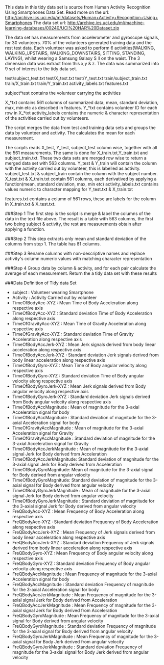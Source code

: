 This data in this tidy data set is source from Human Activity Recognition Using Smartphones Data Set.
Read more on the url: http://archive.ics.uci.edu/ml/datasets/Human+Activity+Recognition+Using+Smartphones
The data set url: http://archive.ics.uci.edu/ml/machine-learning-databases/00240/UCI%20HAR%20Dataset.zip

The data set has measurements from accelerometer and gyroscope signals, for 30 volunteers. 70% of the volunteers generated training data
and the rest test data. Each volunteer was asked to perform 6 activities(WALKING, WALKING_UPSTAIRS, WALKING_DOWNSTAIRS, SITTING, STANDING, LAYING), whilst
wearing a Samsung Galaxy S II on the waist. The 3 dimension data was extract from this x,y & z. The data was summarized into 9 set of interest to the tidy data set.

test/subject_test.txt
test/X_test.txt
test/Y_test.txt
train/subject_train.txt
train/X_train.txt
train/Y_train.txt
activity_labels.txt
features.txt

subject*test contains the volunteer carrying the activities

X_*txt contains 561 columns of summarized data, mean, standard deviation, max, min etc as described in features.
Y_*txt contains volunteer ID for each row in X_*txt
activity_labels contains the numeric & character representation of the activities carried out by volunteers.

The script merges the data from test and training data sets and groups the data by volunteer and activity. The calculates the mean
for each measurement.

The scripts reads X_test, Y_test, subject_test column wise, together with all the 561 measurements. The same is done for 
X_train.txt,Y_train.txt and subject_train.txt. These two data sets are merged row wise to return a merged data set with 563
columns. Y_test & Y_train will contain the column with the activity carried out by volunteer, this is labelled as activity.
subject_test.txt & subject_train contain the column with the subject number.
X_test.txt & X_train.txt contain 561 columns, each derivatived by applying a function(mean, standard deviation, max, min etc)
activity_labels.txt contains values numeric to character mapping for Y_test.txt & X_train.txt

features.txt contains a column of 561 rows, these are labels for the column in X_train.txt & X_test.txt.

###Step 1
The first step is the script is merge & label the columns of the data in the text file above. The result is a table with 563 columns, the first two 
being subject & activity, the rest are measurements obtain after applying a function.

###Step 2 
This step extracts only mean and standard deviation of the columns from step 1. The table has 81 columns.

###Step 3
Rename columns with non-descriptive names and replace activity's column numeric values with matching character representation

###Step 4
Group data by column & activity, and for each pair calculate the average of each measurement. Return the a tidy data set with these results

###Data Definition of Tidy data Set

* subject : Volunteer wearing Smartphone
* Activity : Activity Carried out by volunteer
 * TimeOfBodyAcc-XYZ : Mean Time of Body Acceleration along respective axis
* TimeOfBodyAcc-XYZ : Standard deviation Time of Body Acceleration along respective axis
* TimeOfGravityAcc-XYZ  : Mean Time of Gravity Acceleration along respective axis
* TimeOfGravityAcc-XYZ  : Standard deviation Time of Gravity Acceleration along respective axis
* TimeOfBodyAccJerk-XYZ : Mean Jerk signals derived from body linear acceleration along respective axis
* TimeOfBodyAccJerk-XYZ : Standard deviation Jerk signals derived from body linear acceleration along respective axis 
* TimeOfBodyGyro-XYZ : Mean Time of Body angular velocity along respective axis
* TimeOfBodyGyro-XYZ : Standard deviation Time of Body angular velocity along respective axis
* TimeOfBodyGyroJerk-XYZ : Mean Jerk signals derived from Body angular velocity along respective axis
* TimeOfBodyGyroJerk-XYZ : Standard deviation Jerk signals derived from Body angular velocity along respective axis
* TimeOfBodyAccMagnitude : Mean of magnitude for the 3-axial Acceleration signal for body
* TimeOfBodyAccMagnitude : Standard deviation of magnitude for the 3-axial Acceleration signal for body
* TimeOfGravityAccMagnitude : Mean of magnitude for the 3-axial Acceleration signal for Gravity
* TimeOfGravityAccMagnitude : Standard deviation of magnitude for the 3-axial Acceleration signal for Gravity
* TimeOfBodyAccJerkMagnitude : Mean of magnitude for the 3-axial signal Jerk for Body derived from Acceleration
* TimeOfBodyAccJerkMagnitude: Standard deviation of magnitude for the 3-axial signal Jerk for Body derived from Acceleration
* TimeOfBodyGyroMagnitude: Mean of magnitude for the 3-axial signal for Body derived from angular velocity
* TimeOfBodyGyroMagnitude: Standard deviation of magnitude for the 3-axial signal for Body derived from angular velocity
* TimeOfBodyGyroJerkMagnitude : Mean of magnitude for the 3-axial signal Jerk for Body derived from angular velocity
* TimeOfBodyGyroJerkMagnitude : Standard deviation of magnitude for the 3-axial signal Jerk for Body derived from angular velocity
* FreQBodyAcc-XYZ : Mean Frequency of Body Acceleration along respective axis
* FreQBodyAcc-XYZ : Standard deviation Frequency of Body Acceleration along respective axis
* FreQBodyAccJerk-XYZ : Mean Frequency of Jerk signals derived from body linear acceleration along respective axis
* FreQBodyAccJerk-XYZ : Standard deviation Frequency of Jerk signals derived from body linear acceleration along respective axis
* FreQBodyGyro-XYZ : Mean Frequency of Body angular velocity along respective axis
* FreQBodyGyro-XYZ : Standard deviation Frequency of Body angular velocity along respective axis
* FreQBodyAccMagnitude : Mean Frequency of magnitude for the 3-axial Acceleration signal for body
* FreQBodyAccMagnitude : Standard deviation Frequency of magnitude for the 3-axial Acceleration signal for body
* FreQBodyAccJerkMagnitude : Mean Frequency of magnitude for the 3-axial signal Jerk for Body derived from Acceleration
* FreQBodyAccJerkMagnitude : Mean Frequency of magnitude for the 3-axial signal Jerk for Body derived from Acceleration
* FreQBodyGyroMagnitude : Mean Frequency of magnitude for the 3-axial signal for Body derived from angular velocity
* FreQBodyGyroMagnitude : Standard deviation Frequency of magnitude for the 3-axial signal for Body derived from angular velocity
* FreQBodyGyroJerkMagnitude : Mean Frequency of magnitude for the 3-axial signal for Body Jerk derived from angular velocity
* FreQBodyGyroJerkMagnitude : Standard deviation Frequency of magnitude for the 3-axial signal for Body Jerk derived from angular velocity

